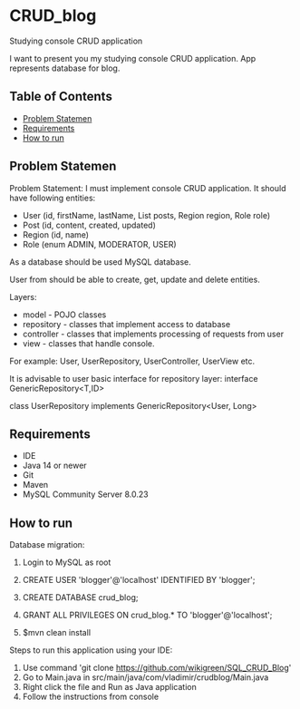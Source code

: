 # CRUD_blog
Studying console CRUD application

I want to present you my studying console CRUD application. App represents database for blog. 

## Table of Contents
* [Problem Statemen](#problem-statemen)
* [Requirements](#requirements)
* [How to run](#how-to-run)

## Problem Statemen
Problem Statement: I must implement console CRUD application. It should have following entities: 

* User (id, firstName, lastName, List<Post> posts, Region region, Role role)
* Post (id, content, created, updated)
* Region (id, name)
* Role (enum ADMIN, MODERATOR, USER)

As a database should be used MySQL database.

User from should be able to create, get, update and delete entities.

Layers:
* model - POJO classes
* repository - classes that implement access to database
* controller - classes that implements processing of requests from user
* view - classes that handle console.

For example: User, UserRepository, UserController, UserView etc.


It is advisable to user basic interface for repository layer:
interface GenericRepository<T,ID>

class UserRepository implements GenericRepository<User, Long>

## Requirements
* IDE
* Java 14 or newer
* Git
* Maven
* MySQL Community Server 8.0.23

## How to run 
Database migration:
1. Login to MySQL as root

2. CREATE USER 'blogger'@'localhost' IDENTIFIED BY 'blogger';

3. CREATE DATABASE crud_blog;

4. GRANT ALL PRIVILEGES ON crud_blog.* TO 'blogger'@'localhost';

5. $mvn clean install

Steps to run this application using your IDE:

1. Use command 'git clone https://github.com/wikigreen/SQL_CRUD_Blog'
2. Go to Main.java in src/main/java/com/vladimir/crudblog/Main.java
3. Right click the file and Run as Java application
4. Follow the instructions from console
